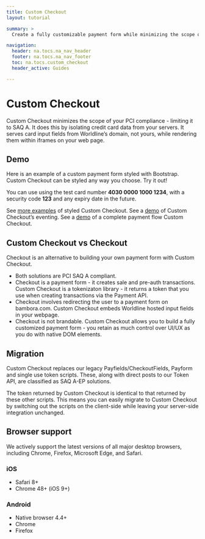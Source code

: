 ```yaml
---
title: Custom Checkout
layout: tutorial

summary: >
  Create a fully customizable payment form while minimizing the scope of your PCI compliance.

navigation:
  header: na.tocs.na_nav_header
  footer: na.tocs.na_nav_footer
  toc: na.tocs.custom_checkout
  header_active: Guides

---
```


# Custom Checkout

Custom Checkout minimizes the scope of your PCI compliance - limiting it to SAQ A. It does this by isolating credit card data from your servers. It serves card input fields from Worldline’s domain, not yours, while rendering them within iframes on your web page.

## Demo
Here is an example of a custom payment form styled with Bootstrap. Custom Checkout can be styled any way you choose. Try it out!

You can use using the test card number **4030 0000 1000 1234**, with a security code **123** and any expiry date in the future.

See [more examples](/docs/guides/custom_checkout/demos/) of styled Custom Checkout. See a [demo](https://libs.na.bambora.com/customcheckout/1.0.0/demo.html?source=production) of Custom Checkout’s eventing. See a [demo](https://demo.na.bambora.com) of a complete payment flow Custom Checkout.

## Custom Checkout vs Checkout

Checkout is an alternative to building your own payment form with Custom Checkout.

* Both solutions are PCI SAQ A compliant.
* Checkout is a payment form - it creates sale and pre-auth transactions. Custom Checkout is a tokenizaton library - it returns a token that you use when creating transactions via the Payment API.
* Checkout involves redirecting the user to a payment form on bambora.com. Custom Checkout embeds Worldline hosted input fields in your webpage.
* Checkout is not brandable. Custom Checkout allows you to build a fully customized payment form - you retain as much control over UI/UX as you do with native DOM elements.

## Migration

Custom Checkout replaces our legacy Payfields/CheckoutFields, Payform and single use token scripts. These, along with direct posts to our Token API, are classified as SAQ A-EP solutions.

The token returned by Custom Checkout is identical to that returned by these other scripts. This means you can easily migrate to Custom Checkout by switching out the scripts on the client-side while leaving your server-side integration unchanged.

## Browser support

We actively support the latest versions of all major desktop browsers, including Chrome, Firefox, Microsoft Edge, and Safari.

### iOS
* Safari 8+
* Chrome 48+ (iOS 9+)

### Android
* Native browser 4.4+
* Chrome
* Firefox
